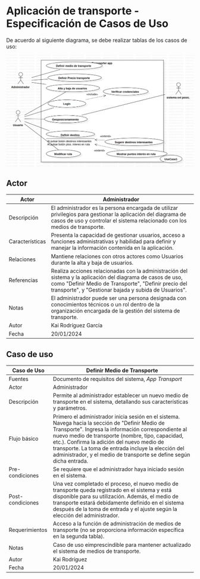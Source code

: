 # Aplicación de transporte -  Especificación de Casos de Uso

De acuerdo al siguiente diagrama, se debe realizar tablas de los casos de uso:

<img src="imagdiagram.png">

## Actor

| Actor | Administrador |
|---|---|
| Descripción | El administrador es la persona encargada de utilizar privilegios para gestionar la aplicación del diagrama de casos de uso y controlar el sistema relacionado con los medios de transporte. |
| Características | Presenta la capacidad de gestionar usuarios, acceso a funciones administrativas y habilidad para definir y manejar la información contenida en la aplicación. |
| Relaciones | Mantiene relaciones con otros actores como Usuarios durante la alta y baja de usuarios. |
| Referencias | Realiza acciones relacionadas con la administración del sistema y la aplicación del diagrama de casos de uso, como "Definir Medio de Transporte", "Definir precio del transporte", y "Gestionar bajada y subida de Usuarios".
| Notas | El administrador puede ser una persona designada con conocimientos técnicos o un rol dentro de la organización encargada de la gestión del sistema de transporte. |
| Autor | Kai Rodríguez García |
| Fecha | 20/01/2024 |

## Caso de uso

| Caso de Uso  | Definir Medio de Transporte |
|---|---|
| Fuentes | Documento de requisitos del sistema, *App Transport* |
| Actor | Administrador |
| Descripción | Permite al administrador establecer un nuevo medio de transporte en el sistema, detallando sus características y parámetros.  |
| Flujo básico | Primero el administrador inicia sesión en el sistema. Navega hacia la sección de "Definir Medio de Transporte". Ingresa la información correspondiente al nuevo medio de transporte (nombre, tipo, capacidad, etc.).  Confirma la adición del nuevo medio de transporte. La toma de entrada incluye la elección del administrador, y el medio de transporte se define según dicha entrada. |
| Pre-condiciones | Se requiere que el administrador haya iniciado sesión en el sistema. |
| Post-condiciones | Una vez completado el proceso, el nuevo medio de transporte queda registrado en el sistema y está disponible para su utilización. Además, el medio de transporte estará debidamente definido en el sistema después de la toma de entrada y el ajuste según la elección del administrador. |
| Requerimientos | Acceso a la función de administración de medios de transporte (no se proporciona información específica en la segunda tabla). |
| Notas | Caso de uso eimprescindible para mantener actualizado el sistema de medios de transporte. |
| Autor | Kai Rodríguez |
| Fecha | 20/01/2024 |

